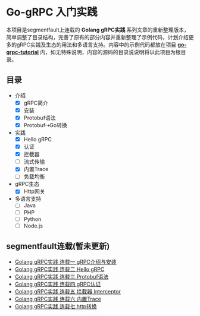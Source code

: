 # Go-gRPC 入门实践

本项目是segmentfault上连载的 **Golang gRPC实践** 系列文章的重新整理版本，简单调整了目录结构，完善了原有的部分内容并重新整理了示例代码，计划介绍更多的gRPC实践及生态的用法和多语言支持。内容中的示例代码都放在项目 **[go-grpc-tutorial](https://github.com/jergoo/go-grpc-tutorial)** 内，如无特殊说明，内容的源码的目录说说明将以此项目为根目录。

## 目录

* 介绍
    * [x] gRPC简介
    * [x] 安装
    * [x] Protobuf语法
    * [x] Protobuf⇢Go转换
* 实践
    * [x] Hello gRPC
    * [x] 认证
    * [x] 拦截器
    * [ ] 流式传输
    * [x] 内置Trace
    * [ ] 负载均衡
* gRPC生态
    * [x] Http网关
* 多语言支持
    * [ ] Java
    * [ ] PHP
    * [ ] Python
    * [ ] Node.js

## segmentfault连载(暂未更新)

* [Golang gRPC实践 连载一 gRPC介绍与安装](https://segmentfault.com/a/1190000007880647)
* [Golang gRPC实践 连载二 Hello gRPC](https://segmentfault.com/a/1190000007909829)
* [Golang gRPC实践 连载三 Protobuf语法](https://segmentfault.com/a/1190000007917576)
* [Golang gRPC实践 连载四 gRPC认证](https://segmentfault.com/a/1190000007933303)
* [Golang gRPC实践 连载五 拦截器 Interceptor](https://segmentfault.com/a/1190000007997759)
* [Golang gRPC实践 连载六 内置Trace](https://segmentfault.com/a/1190000008087436)  
* [Golang gRPC实践 连载七 http转换](https://segmentfault.com/a/1190000008106582)
